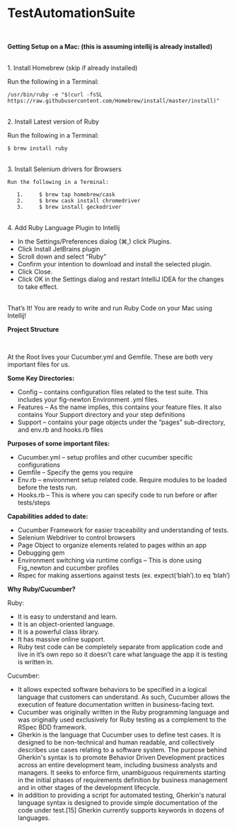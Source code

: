 # TestAutomationSuite
<br>

**Getting Setup on a Mac: (this is assuming intellij is already installed)**

<br />
1.	Install Homebrew (skip if already installed)

  Run the following in a Terminal:

    /usr/bin/ruby -e "$(curl -fsSL https://raw.githubusercontent.com/Homebrew/install/master/install)"


<br>
2.	Install Latest version of Ruby

  Run the following in a Terminal:

    $ brew install ruby


<br>
3.	Install Selenium drivers for Browsers

    Run the following in a Terminal:

       1.	  $ brew tap homebrew/cask
       2.	  $ brew cask install chromedriver
       3.	  $ brew install geckodriver


<br>
4.	Add Ruby Language Plugin to Intellij

  -	In the Settings/Preferences dialog (⌘,) click Plugins. 
  -	Click Install JetBrains plugin
  -	Scroll down and select “Ruby”
  -	Confirm your intention to download and install the selected plugin.
  -	Click Close.
  -	Click OK in the Settings dialog and restart IntelliJ IDEA for the changes to take effect.
<br>
That’s It! You are ready to write and run Ruby Code on your Mac using Intellij!

<br>


**Project Structure**

<br>

At the Root lives your Cucumber.yml and Gemfile. These are both very important files for us.

**Some Key Directories:**
  - Config – contains configuration files related to the test suite. This includes your fig-newton Environment .yml files.
  - Features – As the name implies, this contains your feature files. It also contains Your Support directory and your step   definitions
  - Support – contains your page objects under the “pages” sub-directory,  and env.rb and hooks.rb files

**Purposes of some important files:**
  - Cucumber.yml – setup profiles and other cucumber specific configurations
  - Gemfile – Specify the gems you require
  - Env.rb – environment setup related code. Require modules to be loaded before the tests run.
  - Hooks.rb – This is where you can specify code to run before or after tests/steps

**Capabilities added to date:**
-	Cucumber Framework for easier traceability and understanding of tests.
-	Selenium Webdriver to control browsers
-	Page Object to organize elements related to pages within an app
-	Debugging gem
-	Environment switching via runtime configs – This is done using Fig_newton and cucumber profiles
-	Rspec for making assertions against tests (ex. expect(‘blah’).to eq ‘blah’)

**Why Ruby/Cucumber?**

Ruby:
  - It is easy to understand and learn.
  - It is an object-oriented language.
  - It is a powerful class library.
  - It has massive online support.
  - Ruby test code can be completely separate from application code and live in it’s own repo so it doesn’t care what         language the app it is testing is written in.

Cucumber:
  - It allows expected software behaviors to be specified in a logical language that customers can understand. As such,       Cucumber allows the execution of feature documentation written in business-facing text. 
  - Cucumber was originally written in the Ruby programming language and was originally used exclusively for Ruby testing as   a complement to the RSpec BDD framework.
  - Gherkin is the language that Cucumber uses to define test cases. It is designed to be non-technical and human readable,   and collectively describes use cases relating to a software system. The purpose behind Gherkin's syntax is to promote       Behavior Driven Development practices across an entire development team, including business analysts and managers. It       seeks to enforce firm, unambiguous requirements starting in the initial phases of requirements definition by business       management and in other stages of the development lifecycle. 
  - In addition to providing a script for automated testing, Gherkin's natural language syntax is designed to provide simple   documentation of the code under test.[15] Gherkin currently supports keywords in dozens of languages. 
